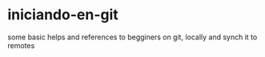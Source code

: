 # iniciando-en-git
some basic helps and references to begginers on git, locally and synch it to remotes
